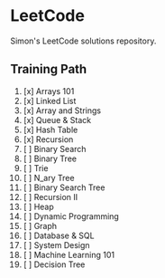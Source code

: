# LeetCode

Simon's LeetCode solutions repository.

## Training Path

1. [x] Arrays 101
2. [x] Linked List
3. [x] Array and Strings
4. [x] Queue & Stack
5. [x] Hash Table
6. [x] Recursion
7. [ ] Binary Search
8. [ ] Binary Tree
9. [ ] Trie
10. [ ] N_ary Tree
11. [ ] Binary Search Tree
12. [ ] Recursion II
13. [ ] Heap
14. [ ] Dynamic Programming
15. [ ] Graph
16. [ ] Database & SQL
17. [ ] System Design
18. [ ] Machine Learning 101
19. [ ] Decision Tree
